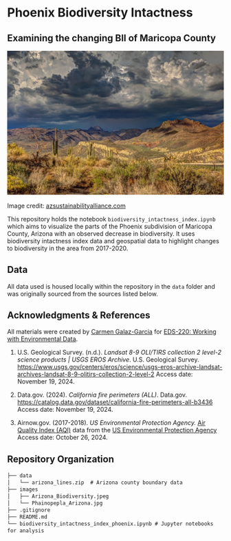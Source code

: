 # Phoenix Biodiversity Intactness
## Examining the changing BII of Maricopa County

<img src="images/Arizona_Biodiversity.jpeg" width="800"/>

Image credit: [azsustainabilityalliance.com](https://www.azsustainabilityalliance.com/biodiversity-loss-in-arizona-what-we-can-do-about-it/)

This repository holds the notebook `biodiversity_intactness_index.ipynb` which aims to visualize the parts of the Phoenix subdivision of Maricopa County, Arizona with an observed decrease in biodiversity. It uses biodiversity intactness index data and geospatial data to highlight changes to biodiversity in the area from 2017-2020. 

## Data

All data used is housed locally within the repository in the `data` folder and was originally sourced from the sources listed below. 

## Acknowledgments & References

All materials were created by [Carmen Galaz-Garcia](https://github.com/carmengg) for [EDS-220: Working with Environmental Data](https://meds-eds-220.github.io/MEDS-eds-220-course/).

1. U.S. Geological Survey. (n.d.). *Landsat 8-9 OLI/TIRS collection 2 level-2 science products | USGS EROS Archive*. U.S. Geological Survey. https://www.usgs.gov/centers/eros/science/usgs-eros-archive-landsat-archives-landsat-8-9-olitirs-collection-2-level-2 Access date: November 19, 2024.

2. Data.gov. (2024). *California fire perimeters (ALL)*. Data.gov. https://catalog.data.gov/dataset/california-fire-perimeters-all-b3436 Access date: November 19, 2024.

3. Airnow.gov. (2017-2018).  *US Environmental Protection Agency.* [Air Quality Index (AQI)](https://www.airnow.gov/aqi/aqi-basics/) data from the [US Environmental Protection Agency](https://www.epa.gov)  Access date: October 26, 2024.


## Repository Organization

```
├── data
│   └── arizona_lines.zip  # Arizona county boundary data
├── images
│   ├── Arizona_Biodiversity.jpeg
│   └── Phainopepla_Arizona.jpg
├── .gitignore
├── README.md
└── biodiversity_intactness_index_phoenix.ipynb # Jupyter notebooks for analysis
```